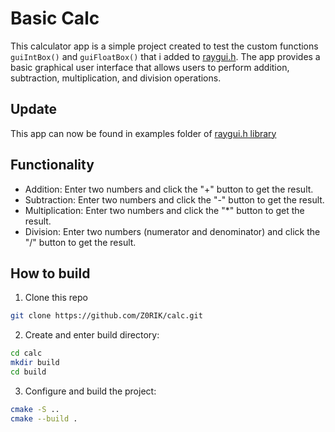 # Basic Calc

This calculator app is a simple project created to test the custom functions `guiIntBox()` and `guiFloatBox()` that i added to [raygui.h](https://github.com/raysan5/raygui). The app provides a basic graphical user interface that allows users to perform addition, subtraction, multiplication, and division operations.

## Update

This app can now be found in examples folder of [raygui.h library](https://github.com/raysan5/raygui)

## Functionality

- Addition: Enter two numbers and click the "+" button to get the result.
- Subtraction: Enter two numbers and click the "-" button to get the result.
- Multiplication: Enter two numbers and click the "*" button to get the result.
- Division: Enter two numbers (numerator and denominator) and click the "/" button to get the result.

## How to build

1. Clone this repo
```bash
git clone https://github.com/Z0RIK/calc.git
```

2. Create and enter build directory:

```bash
cd calc
mkdir build
cd build
```

3. Configure and build the project:

```bash
cmake -S ..
cmake --build . 
```

